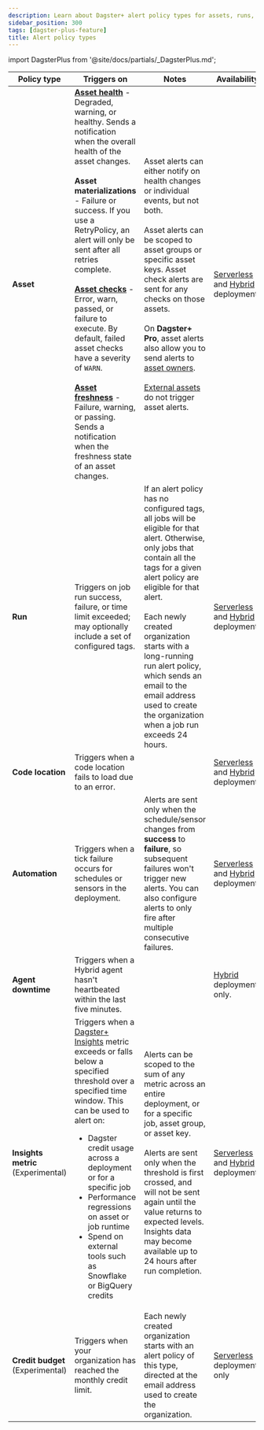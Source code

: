 ```yaml
---
description: Learn about Dagster+ alert policy types for assets, runs, code locations, automation, agent downtime, insights, and credit budget limits.
sidebar_position: 300
tags: [dagster-plus-feature]
title: Alert policy types
---
```


import DagsterPlus from '@site/docs/partials/\_DagsterPlus.md';

<DagsterPlus />

| Policy type                        | Triggers on                                                                                                                                                                                                                                                                                                                                                                                                                                                                                                                                                                                                                                                                                  | Notes                                                                                                                                                                                                                                                                                                                                                                                                                                                                       | Availability                                                                                                |
| ---------------------------------- | -------------------------------------------------------------------------------------------------------------------------------------------------------------------------------------------------------------------------------------------------------------------------------------------------------------------------------------------------------------------------------------------------------------------------------------------------------------------------------------------------------------------------------------------------------------------------------------------------------------------------------------------------------------------------------------------- | --------------------------------------------------------------------------------------------------------------------------------------------------------------------------------------------------------------------------------------------------------------------------------------------------------------------------------------------------------------------------------------------------------------------------------------------------------------------------- | ----------------------------------------------------------------------------------------------------------- |
| **Asset**                          | **[Asset health](/guides/labs/observability-update/alerts#health-alerts)** - Degraded, warning, or healthy. Sends a notification when the overall health of the asset changes.<br /><br />**Asset materializations** - Failure or success. If you use a RetryPolicy, an alert will only be sent after all retries complete.<br /><br />**[Asset checks](/guides/test/asset-checks)** - Error, warn, passed, or failure to execute. By default, failed asset checks have a severity of `WARN`.<br /><br />**[Asset freshness](/guides/labs/observability-update/alerts#freshness-alerts)** - Failure, warning, or passing. Sends a notification when the freshness state of an asset changes. | Asset alerts can either notify on health changes or individual events, but not both.<br /><br />Asset alerts can be scoped to asset groups or specific asset keys. Asset check alerts are sent for any checks on those assets.<br /><br />On **Dagster+ Pro**, asset alerts also allow you to send alerts to [asset owners](/guides/build/assets/metadata-and-tags#owners).<br /><br />[External assets](/guides/build/assets/external-assets) do not trigger asset alerts. | [Serverless](/deployment/dagster-plus/serverless) and [Hybrid](/deployment/dagster-plus/hybrid) deployments |
| **Run**                            | Triggers on job run success, failure, or time limit exceeded; may optionally include a set of configured tags.                                                                                                                                                                                                                                                                                                                                                                                                                                                                                                                                                                               | If an alert policy has no configured tags, all jobs will be eligible for that alert. Otherwise, only jobs that contain all the tags for a given alert policy are eligible for that alert.<br /><br />Each newly created organization starts with a long-running run alert policy, which sends an email to the email address used to create the organization when a job run exceeds 24 hours.                                                                                | [Serverless](/deployment/dagster-plus/serverless) and [Hybrid](/deployment/dagster-plus/hybrid) deployments |
| **Code location**                  | Triggers when a code location fails to load due to an error.                                                                                                                                                                                                                                                                                                                                                                                                                                                                                                                                                                                                                                 |                                                                                                                                                                                                                                                                                                                                                                                                                                                                             | [Serverless](/deployment/dagster-plus/serverless) and [Hybrid](/deployment/dagster-plus/hybrid) deployments |
| **Automation**                     | Triggers when a tick failure occurs for schedules or sensors in the deployment.                                                                                                                                                                                                                                                                                                                                                                                                                                                                                                                                                                                                              | Alerts are sent only when the schedule/sensor changes from **success** to **failure**, so subsequent failures won't trigger new alerts. You can also configure alerts to only fire after multiple consecutive failures.                                                                                                                                                                                                                                                     | [Serverless](/deployment/dagster-plus/serverless) and [Hybrid](/deployment/dagster-plus/hybrid) deployments |
| **Agent downtime**                 | Triggers when a Hybrid agent hasn't heartbeated within the last five minutes.                                                                                                                                                                                                                                                                                                                                                                                                                                                                                                                                                                                                                |                                                                                                                                                                                                                                                                                                                                                                                                                                                                             | [Hybrid](/deployment/dagster-plus/hybrid) deployments only.                                                 |
| **Insights metric** (Experimental) | Triggers when a [Dagster+ Insights](/guides/monitor/insights) metric exceeds or falls below a specified threshold over a specified time window. This can be used to alert on:<ul><li>Dagster credit usage across a deployment or for a specific job</li><li>Performance regressions on asset or job runtime</li><li>Spend on external tools such as Snowflake or BigQuery credits</li></ul>                                                                                                                                                                                                                                                                                                  | Alerts can be scoped to the sum of any metric across an entire deployment, or for a specific job, asset group, or asset key.<br /><br />Alerts are sent only when the threshold is first crossed, and will not be sent again until the value returns to expected levels. Insights data may become available up to 24 hours after run completion.                                                                                                                            | [Serverless](/deployment/dagster-plus/serverless) and [Hybrid](/deployment/dagster-plus/hybrid) deployments |
| **Credit budget** (Experimental)   | Triggers when your organization has reached the monthly credit limit.                                                                                                                                                                                                                                                                                                                                                                                                                                                                                                                                                                                                                        | Each newly created organization starts with an alert policy of this type, directed at the email address used to create the organization.                                                                                                                                                                                                                                                                                                                                    | [Serverless](/deployment/dagster-plus/serverless) deployments only                                          |
